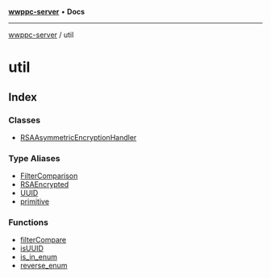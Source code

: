 [**wwppc-server**](../README.md) • **Docs**

***

[wwppc-server](../modules.md) / util

# util

## Index

### Classes

- [RSAAsymmetricEncryptionHandler](classes/RSAAsymmetricEncryptionHandler.md)

### Type Aliases

- [FilterComparison](type-aliases/FilterComparison.md)
- [RSAEncrypted](type-aliases/RSAEncrypted.md)
- [UUID](type-aliases/UUID.md)
- [primitive](type-aliases/primitive.md)

### Functions

- [filterCompare](functions/filterCompare.md)
- [isUUID](functions/isUUID.md)
- [is\_in\_enum](functions/is_in_enum.md)
- [reverse\_enum](functions/reverse_enum.md)
